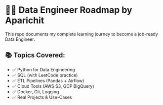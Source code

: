 # 👷‍♂️ Data Engineer Roadmap by Aparichit

This repo documents my complete learning journey to become a job-ready Data Engineer.

## 📚 Topics Covered:
- ✅ Python for Data Engineering
- ✅ SQL (with LeetCode practice)
- ✅ ETL Pipelines (Pandas + Airflow)
- ✅ Cloud Tools (AWS S3, GCP BigQuery)
- ✅ Docker, Git, Logging
- ✅ Real Projects & Use-Cases